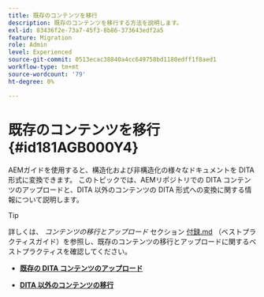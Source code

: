 ```yaml
---
title: 既存のコンテンツを移行
description: 既存のコンテンツを移行する方法を説明します。
exl-id: 83436f2e-73a7-45f3-8b86-373643edf2a5
feature: Migration
role: Admin
level: Experienced
source-git-commit: 0513ecac38840a4cc649758bd1180edff1f8aed1
workflow-type: tm+mt
source-wordcount: '79'
ht-degree: 0%

---
```


# 既存のコンテンツを移行 {#id181AGB000Y4}

AEMガイドを使用すると、構造化および非構造化の様々なドキュメントを DITA 形式に変換できます。 このトピックでは、AEMリポジトリでの DITA コンテンツのアップロードと、DITA 以外のコンテンツの DITA 形式への変換に関する情報について説明します。

>[!TIP]
>
> 詳しくは、 *コンテンツの移行とアップロード* セクション [付録.md](appendix.md) （ベストプラクティスガイド）を参照し、既存のコンテンツの移行とアップロードに関するベストプラクティスを確認してください。

- **[既存の DITA コンテンツのアップロード](migrate-content-upload-existing-dita-content.md)**

- **[DITA 以外のコンテンツの移行](migrate-content-non-dita.md)**

